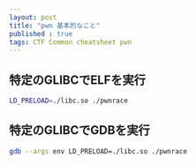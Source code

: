 ```yaml
---
layout: post
title: "pwn 基本的なこと"
published : true
tags: CTF Common cheatsheet pwn
---
```


## 特定のGLIBCでELFを実行
```sh
LD_PRELOAD=./libc.so ./pwnrace
```

## 特定のGLIBCでGDBを実行
```sh
gdb --args env LD_PRELOAD=./libc.so ./pwnrace
```

